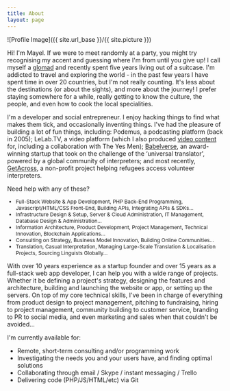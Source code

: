 ```yaml
---
title: About
layout: page
---
```

![Profile Image]({{ site.url_base }}/{{ site.picture }})

Hi! I'm Mayel. If we were to meet randomly at a party, you might try recognising my accent and guessing where I'm from until you give up! I call myself a <a href="http://glomads.org" target="_blank">glomad</a> and recently spent five years living out of a suitcase. I'm addicted to travel and exploring the world - in the past few years I have spent time in over 20 countries, but I'm not really counting. It's less about the destinations (or about the sights), and more about the journey! I prefer staying somewhere for a while, really getting to know the culture, the people, and even how to cook the local specialities. 

I'm a developer and social entrepreneur. I enjoy hacking things to find what makes them tick, and occasionally inventing things. I've had the pleasure of building a lot of fun things, including:  Podemus, a podcasting platform (back in 2005); LeLab.TV, a video platform (which I also produced <a href="https://www.youtube.com/playlist?list=PLW7-xYtAY3tWEeEFyRG865-RB6V9uwLs1" target="_blank">video content</a> for, including a collaboration with The Yes Men); <a href="http://blog.deborniol.com/cat/babelverse/" target="_blank">Babelverse</a>, an award-winning startup that took on the challenge of the ‘universal translator', powered by a global community of interpreters; and most recently, <a href="http://getacross.org/" target="_blank">GetAcross</a>, a non-profit project helping refugees access volunteer interpreters. 

Need help with any of these?
<ul style="font-size: 85%;">
<li> Full-Stack Website & App Development, PHP Back-End Programming, Javascript/HTML/CSS Front-End, Building APIs, Integrating APIs & SDKs...</li>
<li> Infrastructure Design & Setup, Server & Cloud Administration, IT Management, Database Design & Administration...</li>
<li> Information Architecture, Product Development, Project Management, Technical Innovation, Blockchain Applications...</li>
<li> Consulting on Strategy, Business Model Innovation, Building Online Communities...</li>
<li> Translation, Casual Interpretation, Managing Large-Scale Translation & Localisation Projects, Sourcing Linguists Globally...</li>
</ul>

With over 10 years experience as a startup founder and over 15 years as a full-stack web app developer, I can help you with a wide range of projects. Whether it be defining a project's strategy, designing the features and architecture, building and launching the website or app, or setting up the servers. On top of my core technical skills, I've been in charge of everything from product design to project management, pitching to fundraising, hiring to project management, community building to customer service, branding to PR to social media, and even marketing and sales when that couldn't be avoided… 

I'm currently available for:
<ul>
<li> Remote, short-term consulting and/or programming work</li>
<li> Investigating the needs you and your users have, and finding optimal solutions</li>
<li> Collaborating through email / Skype / instant messaging / Trello</li>
<li> Delivering code (PHP/JS/HTML/etc) via Git</li>
</ul>
